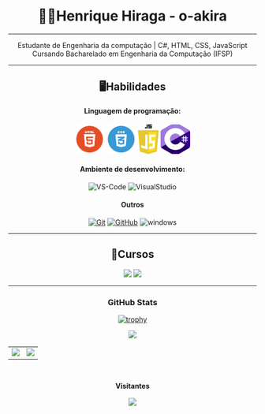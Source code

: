 <!--
**o-akira/o-akira** is a ✨ _special_ ✨ repository because its `README.md` (this file) appears on your GitHub profile.

Here are some ideas to get you started:

- 🔭 I’m currently working on ...
- 🌱 I’m currently learning ...
- 👯 I’m looking to collaborate on ...
- 🤔 I’m looking for help with ...
- 💬 Ask me about ...
- 📫 How to reach me: ...
- 😄 Pronouns: ...
- ⚡ Fun fact: ...
-->
<div align = "center">

# 🧑‍💻Henrique Hiraga - o-akira

---

Estudante de Engenharia da computação | C#, HTML, CSS, JavaScript\
Cursando Bacharelado em Engenharia da Computação (IFSP)

---

## 🖥️Habilidades

#### Linguagem de programação:
<img src="https://github.com/o-akira/o-akira/blob/main/img/html.png" height="60"/>
<img src="https://github.com/o-akira/o-akira/blob/main/img/css.png" height="60"/>
<img src="https://github.com/o-akira/o-akira/blob/main/img/javascript.png" height="60"/>
<img src="https://github.com/o-akira/o-akira/blob/main/img/csharp.png" height="60"/>

#### Ambiente de desenvolvimento:
![VS-Code](https://img.shields.io/badge/VSCode-0078D4?style=for-the-badge&logo=visual%20studio%20code&logoColor=white)
![VisualStudio](https://img.shields.io/badge/Visual_Studio-5C2D91?style=for-the-badge&logo=visual%20studio&logoColor=white)

#### Outros
[![Git](https://img.shields.io/badge/Git-000?style=for-the-badge&logo=git&logoColor=E94D5F)](https://git-scm.com/doc)
[![GitHub](https://img.shields.io/badge/GitHub-000?style=for-the-badge&logo=github&logoColor=30A3DC)](https://docs.github.com/)
![windows](https://img.shields.io/badge/Windows-0078D6?style=for-the-badge&logo=windows&logoColor=white)

---

## 📖Cursos
[<img src="https://www.alura.com.br/assets/api/cursos/logica-programacao-mergulhe-programacao-javascript.svg" height="50"></a>](https://cursos.alura.com.br/certificate/e0cf051e-5db3-422f-aa81-eb34cccc979c?lang=pt_BR)
[<img src="https://assets.dio.me/9NEQYHk5Ch5kqNkb7_NBBBrEZt9u7_474TkOR0nVZ0I/f:webp/q:80/w:120/L3RyYWNrcy84MDUyZGIxYi1mNDM0LTQ5ODAtOGJiYi05ZjdkYWE3MjViOGQucG5n" height="50"></a>](https://hermes.dio.me/certificates/W7W5NDM6.pdf)

---

### GitHub Stats
[![trophy](https://github-profile-trophy.vercel.app/?username=o-akira&theme=onedark&no-frame=true&row=2&column=3)](https://github.com/ryo-ma/github-profile-trophy)

<img src="https://capsule-render.vercel.app/api?type=waving&color=gradient&height=130&width=200%&section=footer"/>

<table cellpadding="0">
  <tr style="padding: 0">
    <!-- GitHub Stats Card -->  
    <td valign="top"><img height="200" src="https://github-readme-stats.vercel.app/api?username=o-akira&show_icons=true&theme=radical#gh-dark-mode-only"/></td>
    <!-- GitHub Top Language Card -->
    <td valign="top"><img height="200" src="https://github-readme-stats.vercel.app/api/top-langs/?username=o-akira&layout=compact&theme=radical&custom_title=Languages"/></td>
  </tr>
</table>

<div align="center">
<br><p align="centre"><b>Visitantes</b></p>  
<p align="center"><img align="center" src="https://profile-counter.glitch.me/{o-akira}/count.svg" /></p> 
</div>
